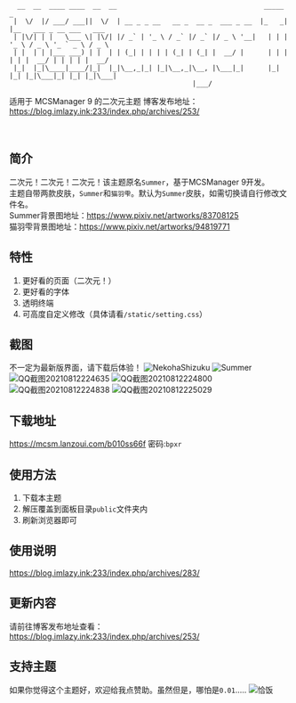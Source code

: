 
```
  __  __  ____ ____  __  __                                     _____ _                         
 |  \/  |/ ___/ ___||  \/  | __ _ _ __   __ _  __ _  ___ _ __  |_   _| |__   ___ _ __ ___   ___ 
 | |\/| | |   \___ \| |\/| |/ _` | '_ \ / _` |/ _` |/ _ \ '__|   | | | '_ \ / _ \ '_ ` _ \ / _ \
 | |  | | |___ ___) | |  | | (_| | | | | (_| | (_| |  __/ |      | | | | | |  __/ | | | | |  __/
 |_|  |_|\____|____/|_|  |_|\__,_|_| |_|\__,_|\__, |\___|_|      |_| |_| |_|\___|_| |_| |_|\___|
                                              |___/                                             
```

适用于 MCSManager 9 的二次元主题
博客发布地址：https://blog.imlazy.ink:233/index.php/archives/253/

<br />

## 简介
二次元！二次元！二次元！该主题原名`Summer`，基于MCSManager 9开发。<br>
主题自带两款皮肤，`Summer`和`猫羽雫`。默认为`Summer`皮肤，如需切换请自行修改文件名。<br>
Summer背景图地址：https://www.pixiv.net/artworks/83708125<br>
猫羽雫背景图地址：https://www.pixiv.net/artworks/94819771
<!--more-->

## 特性
 1. 更好看的页面（二次元！）
 2. 更好看的字体
 3. 透明终端
 4. 可高度自定义修改（具体请看`/static/setting.css`）

## 截图
不一定为最新版界面，请下载后体验！
![NekohaShizuku](https://pro-image.xiaoheiban.cn/xyd/80342d87-b830-4578-acfb-accbed3e91b1.png)
![Summer](https://pro-image.xiaoheiban.cn/xyd/b8e7cdd3-71c9-4b83-8ef8-abdd0c7c93f7.png)
![QQ截图20210812224635](https://tvax2.sinaimg.cn/large/006MpbfMgy1gtee7z1v98j313p0oydjt.jpg)
![QQ截图20210812224800](https://tvax2.sinaimg.cn/large/006MpbfMgy1gtee7z7k9wj313p0oy0wz.jpg)
![QQ截图20210812224838](https://tvax2.sinaimg.cn/large/006MpbfMgy1gtee7zkty1j313p0oyaef.jpg)
![QQ截图20210812225029](https://tva4.sinaimg.cn/large/006MpbfMgy1gtee7zra69j313p0r342j.jpg)

## 下载地址
https://mcsm.lanzoui.com/b010ss66f 密码:`bpxr`

## 使用方法
 1. 下载本主题
 2. 解压覆盖到面板目录`public`文件夹内
 3. 刷新浏览器即可

## 使用说明
https://blog.imlazy.ink:233/index.php/archives/283/

## 更新内容
请前往博客发布地址查看：https://blog.imlazy.ink:233/index.php/archives/253/

## 支持主题
如果你觉得这个主题好，欢迎给我点赞助。虽然但是，哪怕是`0.01`.....
![恰饭](https://qn-store-pub-tx.seewo.com/676b69a1b8ad4f9391555c127a2331c7165760252223383)
